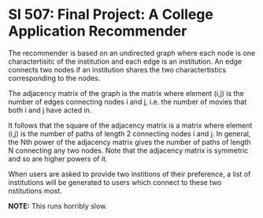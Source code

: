 # SI 507: Final Project: A College Application Recommender

The recommender is based on an undirected graph where each node
is one charactertisitc of the institution and each edge is an 
institution. An edge connects two nodes if an institution shares
the two charactertistics corresponding to the nodes. 

The adjacency matrix of the graph is the matrix where element (i,j)
is the number of edges connecting nodes i and j, i.e. the number of
movies that both i and j have acted in.

It follows that the square of the adjacency matrix is a matrix where
element (i,j) is the number of paths of length 2 connecting nodes i
and j. In general, the Nth power of the adjacency matrix gives the
number of paths of length N connecting any two nodes. Note that the
adjacency matrix is symmetric and so are higher powers of it.

When users are asked to provide two institions of their preference, a 
list of institutions will be generated to users which connect to these 
two nstitutions most.

**NOTE:** This runs horribly slow.

